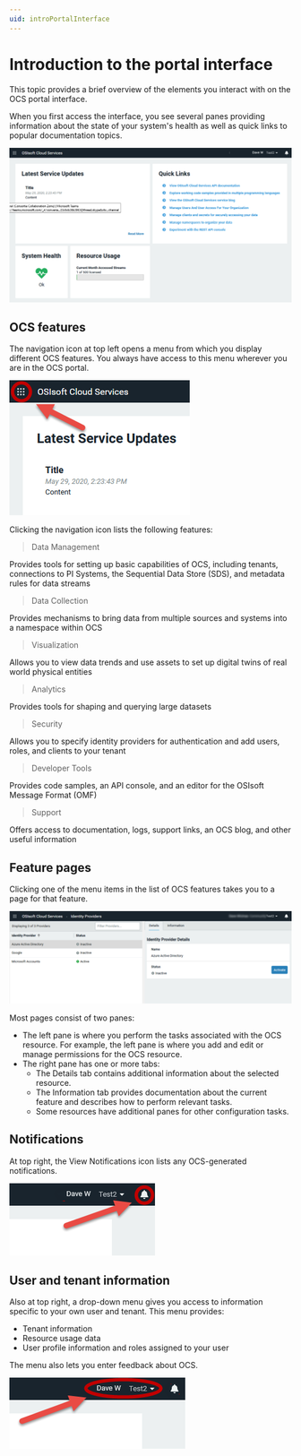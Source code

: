 ```yaml
---
uid: introPortalInterface
---
```


# Introduction to the portal interface

This topic provides a brief overview of the elements you interact with on the OCS portal interface.

When you first access the interface, you see several panes providing information about the state of your system's health as well as quick links to popular documentation topics.

![Portal interface](../images/portal-interface.png "OCS portal interface")

## OCS features

The navigation icon at top left opens a menu from which you display different OCS features. You always have access to this menu wherever you are in the OCS portal.

![Menu icon](../images/menu-icon.png "Menu icon")

Clicking the navigation icon lists the following features:

> Data Management

Provides tools for setting up basic capabilities of OCS, including tenants, connections to PI Systems, the Sequential Data Store (SDS), and metadata rules for data streams

> Data Collection

Provides mechanisms to bring data from multiple sources and systems into a namespace within OCS

> Visualization

Allows you to view data trends and use assets to set up digital twins of real world physical entities

> Analytics

Provides tools for shaping and querying large datasets

> Security

Allows you to specify identity providers for authentication and add users, roles, and clients to your tenant

> Developer Tools

Provides code samples, an API console, and an editor for the OSIsoft Message Format (OMF)

> Support

Offers access to documentation, logs, support links, an OCS blog, and other useful information

## Feature pages

Clicking one of the menu items in the list of OCS features takes you to a page for that feature.

![Feature details](../images/feature-details.png "Feature details")

Most pages consist of two panes:

- The left pane is where you perform the tasks associated with the OCS resource. For example, the left pane is where you add and edit or manage permissions for the OCS resource.
- The right pane has one or more tabs:   
  - The Details tab contains additional information about the selected resource.
  -  The Information tab provides documentation about the current feature and describes how to perform relevant tasks.
  - Some resources have additional panes for other configuration tasks.

## Notifications

At top right, the View Notifications icon lists any OCS-generated notifications.

![Notifications icon](../images/notifications-icon.png "Menu icon")

## User and tenant information

Also at top right, a drop-down menu gives you access to information specific to your own user and tenant. This menu provides:

- Tenant information
- Resource usage data
- User profile information and roles assigned to your user

The menu also lets you enter feedback about OCS.

![User and tenant information](../images/user-and-tenant.png "User and tenant information")
